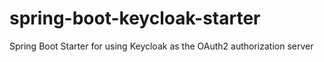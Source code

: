 # spring-boot-keycloak-starter
Spring Boot Starter for using Keycloak as the OAuth2 authorization server
